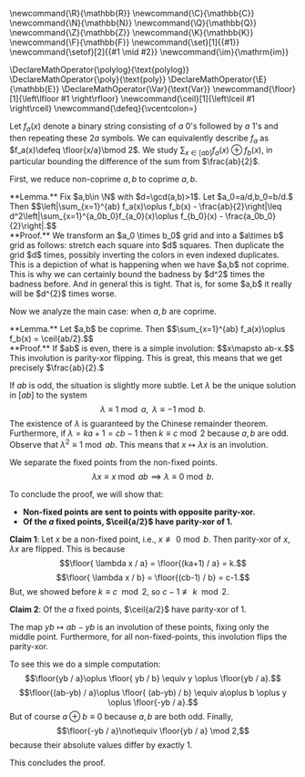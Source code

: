 \newcommand{\R}{\mathbb{R}}
\newcommand{\C}{\mathbb{C}}
\newcommand{\N}{\mathbb{N}}
\newcommand{\Q}{\mathbb{Q}}
\newcommand{\Z}{\mathbb{Z}}
\newcommand{\K}{\mathbb{K}}
\newcommand{\F}{\mathbb{F}}
\newcommand{\set}[1]{\{#1\}}
\newcommand{\setof}[2]{\{#1 \mid #2\}}
\newcommand{\im}{\mathrm{im}}

\DeclareMathOperator{\polylog}{\text{polylog}}
\DeclareMathOperator{\poly}{\text{poly}}
\DeclareMathOperator{\E}{\mathbb{E}}
\DeclareMathOperator{\Var}{\text{Var}}
\newcommand{\floor}[1]{\left\lfloor #1 \right\rfloor}
\newcommand{\ceil}[1]{\left\lceil #1 \right\rceil}
\newcommand{\defeq}{\vcentcolon=}



Let $f_a(x)$ denote a binary string consisting of  $a$ $0$'s
followed by $a$ $1$'s  and then repeating these $2a$ symbols.
We can equivalently describe $f_a$ as $f_a(x)\defeq \floor{x/a}\bmod 2$.
We study $\sum_{x\in [ab]} f_a(x)\oplus f_b(x)$, in particular
bounding the difference of the sum from $\frac{ab}{2}$.

First, we reduce non-coprime $a,b$ to coprime $a,b$.
<div class="lem envbox">**Lemma.**
  Fix $a,b\in \N$ with $d=\gcd(a,b)>1$.  Let $a_0=a/d,b_0=b/d.$
  Then $$\left|\sum_{x=1}^{ab} f_a(x)\oplus f_b(x)  - \frac{ab}{2}\right|\leq
  d^2\left|\sum_{x=1}^{a_0b_0}f_{a_0}(x)\oplus f_{b_0}(x) - \frac{a_0b_0}{2}\right|.$$
</div>
<div class="pf envbox">**Proof.**
We transform an $a_0 \times b_0$ grid and into a
$a\times b$ grid as follows: stretch each square into $d$
squares. Then duplicate the grid $d$ times, possibly inverting
the colors in even indexed duplicates.
This is a depiction of what is happening when we have $a,b$ not
coprime. This is why we can certainly bound the badness by $d^2$
times the badness before. And in general this is tight. That is,
for some $a,b$ it really will be $d^{2}$ times worse.
</div>

Now we analyze the main case: when $a,b$ are coprime.

<div class="lem envbox">**Lemma.**
  Let $a,b$ be coprime. 
  Then $$\sum_{x=1}^{ab} f_a(x)\oplus f_b(x) = \ceil{ab/2}.$$
</div>
<div class="pf envbox">**Proof.**
  If $ab$ is even, there is a simple involution:
  $$x\mapsto ab-x.$$
  This involution is parity-xor flipping. This is great, this
  means that we get precisely $\frac{ab}{2}.$

  If $ab$ is odd, the situation is slightly more subtle. 
  Let $\lambda$ be the unique solution in $[ab]$ to the system
  $$\lambda \equiv 1 \bmod a, \;\; \lambda \equiv -1 \bmod b.$$
  The existence of $\lambda$ is guaranteed by the Chinese
  remainder theorem.
  Furthermore, if $\lambda = ka+1=c b -1$ then $k\equiv c \bmod
  2$ because $a,b$ are odd.
  Observe that $\lambda^2\equiv 1\bmod ab$. 
  This means that $x\mapsto \lambda x$ is an involution. 

  We separate the fixed points from the non-fixed points.
  $$\lambda x \equiv x \bmod ab \implies \lambda \equiv 0 \bmod
  b.$$

  To conclude the proof, we will show that:

- **Non-fixed points are sent to points with opposite
    parity-xor.**
- **Of the $a$ fixed points, $\ceil{a/2}$ have parity-xor of  $1$.**

**Claim 1**: Let $x$ be a non-fixed point, i.e., $x\not\equiv 0\bmod b$.
Then parity-xor of  $x,\lambda x$ are flipped.
This is because
$$\floor{ \lambda x / a} = \floor{(ka+1) / a} = k.$$
$$\floor{ \lambda x / b} = \floor{(cb-1) / b} = c-1.$$
But, we showed before $k\equiv c \mod 2$, so  $c-1\not\equiv k
\mod 2$.

**Claim 2**: Of the $a$ fixed points, $\ceil{a/2}$ have parity-xor of  $1$.

The map $yb \mapsto ab-yb$ is an involution of these points,
fixing only the middle point. Furthermore, for all
non-fixed-points, this involution flips the parity-xor.

To see this we do a simple computation:
$$\floor{yb / a}\oplus \floor{ yb / b} \equiv y \oplus \floor{yb
/ a}.$$
$$\floor{(ab-yb) / a}\oplus \floor{ (ab-yb) / b} \equiv a\oplus b \oplus y \oplus \floor{-yb
/ a}.$$
But of course $a\oplus b \equiv 0$ because  $a,b$ are both odd.
Finally, 
$$\floor{-yb / a}\not\equiv \floor{yb / a} \mod 2,$$
because their absolute values differ by exactly $1$.

This concludes the proof.
</div>

